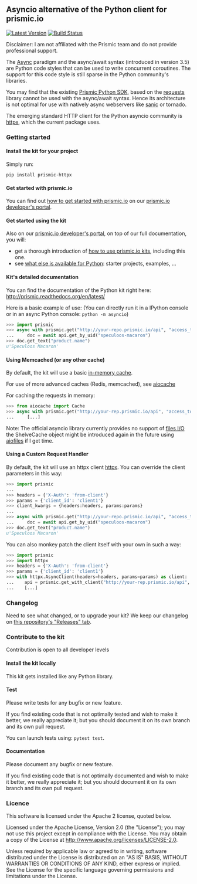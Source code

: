 ## Asyncio alternative of the Python client for prismic.io

[![Latest Version](https://img.shields.io/pypi/v/prismic-httpx.svg)](https://pypi.org/project/prismic-httpx/)
[![Build Status](https://api.travis-ci.org/remidebette/prismic-httpx.png)](https://travis-ci.org/remidebette/prismic-httpx)

Disclaimer: I am not affiliated with the Prismic team and do not provide professional support.

The [Async](https://docs.python.org/3/library/asyncio.html) paradigm and the async/await syntax 
(introduced in version 3.5) are Python code styles that can be used to write concurrent coroutines.
The support for this code style is still sparse in the Python community's libraries.

You may find that the existing [Prismic Python SDK](https://github.com/prismicio/python-kit), 
based on the [requests](https://requests-fr.readthedocs.io/en/latest/) library cannot be used with the async/await
syntax.
Hence its architecture is not optimal for use with natively async webservers like 
[sanic](https://sanic.readthedocs.io/en/latest/) or tornado.

The emerging standard HTTP client for the Python asyncio community is [httpx](https://www.python-httpx.org/), 
which the current package uses.

### Getting started

#### Install the kit for your project

Simply run:

```
pip install prismic-httpx
```

#### Get started with prismic.io

You can find out [how to get started with prismic.io](https://developers.prismic.io/documentation/UjBaQsuvzdIHvE4D/getting-started) on our [prismic.io developer's portal](https://developers.prismic.io/).

#### Get started using the kit

Also on our [prismic.io developer's portal](https://developers.prismic.io/), on top of our full documentation, you will:
 * get a thorough introduction of [how to use prismic.io kits](https://developers.prismic.io/documentation/UjBe8bGIJ3EKtgBZ/api-documentation#kits-and-helpers), including this one.
 * see [what else is available for Python](https://developers.prismic.io/technologies/UjBh78uvzeMJvE4o/python): starter projects, examples, ...


#### Kit's detailed documentation

You can find the documentation of the Python kit right here: http://prismic.readthedocs.org/en/latest/

Here is a basic example of use:
(You can directly run it in a IPython console or in an async Python console: `python -m asyncio`)
```python
>>> import prismic
>>> async with prismic.get("http://your-repo.prismic.io/api", "access_token") as api:
...     doc = await api.get_by_uid("speculoos-macaron")
>>> doc.get_text("product.name")
u'Speculoos Macaron'
```

#### Using Memcached (or any other cache)

By default, the kit will use a basic [in-memory cache](https://github.com/argaen/aiocache).

For use of more advanced caches (Redis, memcached), see [aiocache](https://github.com/argaen/aiocache)

For caching the requests in memory:

```python
>>> from aiocache import Cache
>>> async with prismic.get("http://your-rep.prismic.io/api", "access_token", Cache(Cache.MEMORY)) as api:
...     [...]
```

Note: The official asyncio library currently provides no support of [files I/O](https://github.com/python/asyncio/wiki/ThirdParty#filesystem)
the ShelveCache object might be introduced again in the future using [aiofiles](https://github.com/Tinche/aiofiles/) if I get time.

#### Using a Custom Request Handler

By default, the kit will use an httpx client [httpx](https://www.python-httpx.org/). 
You can override the client parameters in this way:
```python
>>> import prismic
...
>>> headers = {'X-Auth': 'from-client'}
>>> params = {'client_id': 'client1'}
>>> client_kwargs = {headers:headers, params:params}
...
>>> async with prismic.get("http://your-repo.prismic.io/api", "access_token", **client_kwargs) as api:
...     doc = await api.get_by_uid("speculoos-macaron")
>>> doc.get_text("product.name")
u'Speculoos Macaron'
```

You can also monkey patch the client itself with your own in such a way:

```python
>>> import prismic
>>> import httpx
>>> headers = {'X-Auth': 'from-client'}
>>> params = {'client_id': 'client1'}
>>> with httpx.AsyncClient(headers=headers, params=params) as client:
...    api = prismic.get_with_client("http://your-rep.prismic.io/api", "access_token", client=client)
...    [...]
```

### Changelog

Need to see what changed, or to upgrade your kit? We keep our changelog on [this repository's "Releases" tab](https://github.com/remidebette/prismic-httpx/releases).

### Contribute to the kit

Contribution is open to all developer levels

#### Install the kit locally

This kit gets installed like any Python library.

#### Test

Please write tests for any bugfix or new feature.

If you find existing code that is not optimally tested and wish to make it better, we really appreciate it; but you should document it on its own branch and its own pull request.

You can launch tests using: `pytest test`.

#### Documentation

Please document any bugfix or new feature.

If you find existing code that is not optimally documented and wish to make it better, we really appreciate it; but you should document it on its own branch and its own pull request.

### Licence

This software is licensed under the Apache 2 license, quoted below.

Licensed under the Apache License, Version 2.0 (the "License"); you may not use this project except in compliance with the License. You may obtain a copy of the License at http://www.apache.org/licenses/LICENSE-2.0.

Unless required by applicable law or agreed to in writing, software distributed under the License is distributed on an "AS IS" BASIS, WITHOUT WARRANTIES OR CONDITIONS OF ANY KIND, either express or implied. See the License for the specific language governing permissions and limitations under the License.
